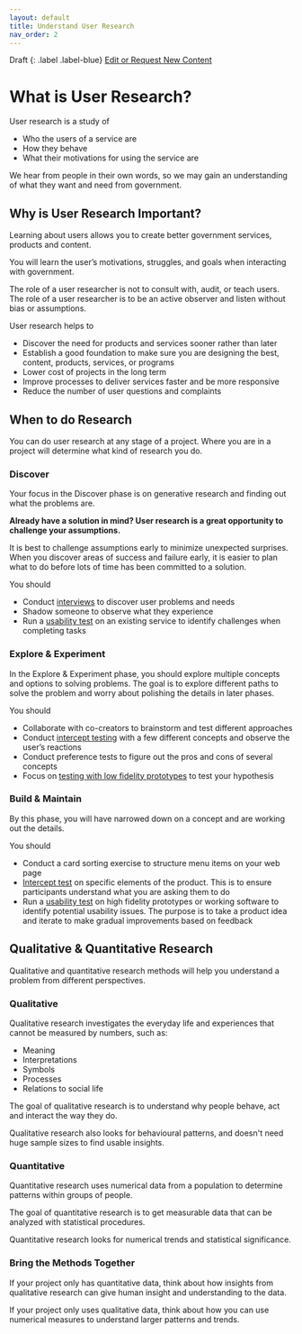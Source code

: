 ```yaml
---
layout: default
title: Understand User Research
nav_order: 2
---
```


Draft
{: .label .label-blue}
[Edit or Request New Content](https://github.com/bcgov/user-research-guide/issues/new/choose)

# What is User Research?

User research is a study of
- Who the users of a service are
- How they behave
- What their motivations for using the service are

We hear from people in their own words, so we may gain an understanding of what they want and need from government.

## Why is User Research Important?

Learning about users allows you to create better government services, products and content.

You will learn the user’s motivations, struggles, and goals when interacting with government.

The role of a user researcher is not to consult with, audit, or teach users. The role of a user researcher is to be an active observer and listen without bias or assumptions.

User research helps to

- Discover the need for products and services sooner rather than later
- Establish a good foundation to make sure you are designing the best, content, products, services, or programs
- Lower cost of projects in the long term
- Improve processes to deliver services faster and be more responsive
- Reduce the number of user questions and complaints

## When to do Research

You can do user research at any stage of a project. Where you are in a project will determine what kind of research you do.

### Discover
Your focus in the Discover phase is on generative research and finding out what the problems are.

**Already have a solution in mind? User research is a great opportunity to challenge your assumptions.**

It is best to challenge assumptions early to minimize unexpected surprises. When you discover areas of success and failure early, it is easier to plan what to do before lots of time has been committed to a solution.

You should
- Conduct [interviews](https://bcgov.github.io/user-research-guide/activities/interviews.html) to discover user problems and needs
- Shadow someone to observe what they experience
- Run a [usability test](https://bcgov.github.io/user-research-guide/activities/usability-testing.html) on an existing service to identify challenges when completing tasks

### Explore & Experiment
In the Explore & Experiment phase, you should explore multiple concepts and options to solving problems. The goal is to explore different paths to solve the problem and worry about polishing the details in later phases.

You should
 - Collaborate with co-creators to brainstorm and test different approaches
 - Conduct [intercept testing](https://bcgov.github.io/user-research-guide/activities/intercept.html) with a few different concepts and observe the user’s reactions
 - Conduct preference tests to figure out the pros and cons of several concepts
 - Focus on [testing with low fidelity prototypes](https://bcgov.github.io/user-research-guide/activities/usability-testing.html) to test your hypothesis

### Build & Maintain
By this phase, you will have narrowed down on a concept and are working out the details.

You should
- Conduct a card sorting exercise to structure menu items on your web page
- [Intercept test](https://bcgov.github.io/user-research-guide/activities/intercept.html) on specific elements of the product. This is to ensure participants understand what you are asking them to do
- Run a [usability test](https://bcgov.github.io/user-research-guide/activities/usability-testing.html) on high fidelity prototypes or working software to identify potential usability issues. The purpose is to take a product idea and iterate to make gradual improvements based on feedback

## Qualitative & Quantitative Research

Qualitative and quantitative research methods will help you understand a problem from different perspectives.

### Qualitative

Qualitative research investigates the everyday life and experiences that cannot be measured by numbers, such as:
- Meaning
- Interpretations
- Symbols
- Processes
- Relations to social life

The goal of qualitative research is to understand why people behave, act and interact the way they do.

Qualitative research also looks for behavioural patterns, and doesn't need huge sample sizes to find usable insights.

### Quantitative

Quantitative research uses numerical data from a population to determine patterns within groups of people.

The goal of quantitative research is to get measurable data that can be analyzed with statistical procedures.

Quantitative research looks for numerical trends and statistical significance.

### Bring the Methods Together

If your project only has quantitative data, think about how insights from qualitative research can give human insight and understanding to the data.

If your project only uses qualitative data, think about how you can use numerical measures to understand larger patterns and trends.

